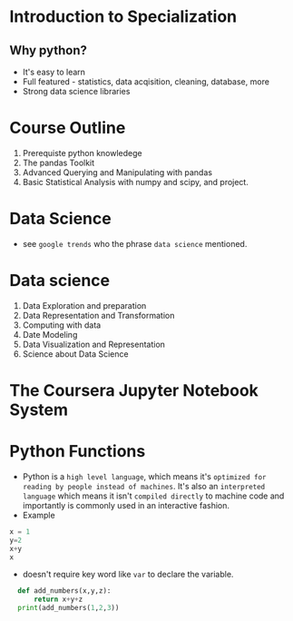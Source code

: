 # Introduction to Specialization
## Why python?
* It's easy to learn
* Full featured - statistics, data acqisition, cleaning, database, more
* Strong data science libraries

# Course Outline
1. Prerequiste python knowledege
2. The pandas Toolkit
3. Advanced Querying and Manipulating with pandas
4. Basic Statistical Analysis with numpy and  scipy, and project.

# Data Science
* see `google trends` who the phrase `data science` mentioned.

# Data science
  1. Data Exploration and preparation
  2. Data Representation and Transformation
  3. Computing with data
  4. Date Modeling
  5. Data Visualization and Representation
  6. Science about Data Science
# The Coursera Jupyter Notebook System

# Python Functions
  * Python is a `high level language`, which means it's `optimized for reading by people instead of machines`.
  It's also an `interpreted language` which means it isn't `compiled directly` to machine code and importantly is commonly used in an interactive fashion.
  * Example
  ```python
  x = 1
  y=2
  x+y
  x
  ```
  * doesn't require key word like  `var` to declare the variable.
```python
  def add_numbers(x,y,z):
      return x+y+z
  print(add_numbers(1,2,3))
```
